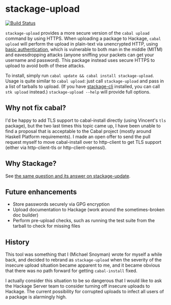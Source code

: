 # stackage-upload

[![Build Status](https://travis-ci.org/fpco/stackage-upload.svg?branch=master)](https://travis-ci.org/fpco/stackage-upload)

`stackage-upload` provides a more secure version of the `cabal upload` command
by using HTTPS. When uploading a package to Hackage, `cabal upload` will
perform the upload in plain-text via unencrypted HTTP, using [basic
authentication](https://github.com/haskell/cabal/blob/2b3a69490a2dbd6dfa3905b8a50ebad8aec7b276/cabal-install/Distribution/Client/Upload.hs#L56),
which is vulnerable to both man in the middle (MITM) and eavesdropping attacks
(anyone sniffing your packets can get your username and password). This package
instead uses secure HTTPS to upload to avoid both of these attacks.

To install, simply run `cabal update && cabal install stackage-upload`. Usage
is quite similar to  `cabal upload`: just call `stackage-upload` and pass in a list
of tarballs to upload. (If you have
[stackage-cli](https://github.com/fpco/stackage-cli) installed, you can call
`stk upload` instead.) `stackage-upload --help` will provide full options.

## Why not fix cabal?

I'd be happy to add TLS support to cabal-install directly (using Vincent's
`tls` package), but the two last times this topic came up, I have been unable
to find a proposal that is acceptable to the Cabal project (mostly around
Haskell Platform requirements). I made an open offer to send the pull request
myself to move cabal-install over to http-client to get TLS support (either via
http-client-tls or http-client-openssl).

## Why Stackage?

See [the same question and its answer on stackage-update](https://github.com/fpco/stackage-update#why-stackage).

## Future enhancements

* Store passwords securely via GPG encryption
* Upload documentation to Hackage (work around the sometimes-broken doc builder)
* Perform pre-upload checks, such as running the test suite from the tarball to check for missing files

## History

This tool was something that I (Michael Snoyman) wrote for myself a while back,
and decided to rebrand as `stackage-upload` when the severity of the insecure
upload situation became apparent to me, and it became obvious that there was no
path forward for getting `cabal-install` fixed.

I actually consider this situation to be so dangerous that I would like to ask the
Hackage Server team to consider turning off insecure uploads to Hackage. The
current possibility for corrupted uploads to infect all users of a package is
alarmingly high.
